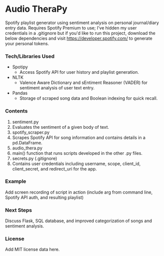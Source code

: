 # Audio TheraPy
Spotify playlist generator using sentiment analysis on personal journal/diary entry data.
Requires Spotify Premium to use; I've hidden my user credentials in a .gitignore but if you'd like to run this project, download the below dependencies and visit https://developer.spotify.com/ to generate your personal tokens.

### Tech/Libraries Used
* Spotipy
  * Access Spotify API for user history and playlist generation.
* NLTK
  * Valence Aware Dictionary and sEntiment Reasoner (VADER) for sentiment analysis of user text entry.
* Pandas
  * Storage of scraped song data and Boolean indexing for quick recall.
 
### Contents
1. sentiment.py
 1. Evaluates the sentiment of a given body of text.
2. spotify_scraper.py
 1. Scrapes Spotify API for song information and contains details in a pd.DataFrame.
3. audio_thera.py
 1. main() function that runs scripts developed in the other .py files.
4. secrets.py (.gitignore)
 1. Contains user credentials including username, scope, client_id, client_secret, and redirect_uri for the app.

### Example
Add screen recording of script in action (include arg from command line, Spotify API auth, and resulting playlist)

### Next Steps
Discuss Flask, SQL database, and improved categorization of songs and sentiment analysis.

### License
Add MIT license data here.
